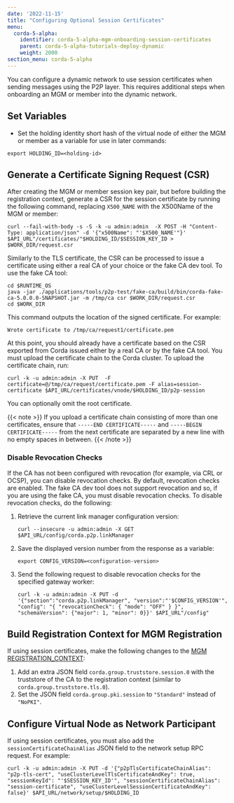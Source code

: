 ```yaml
---
date: '2022-11-15'
title: "Configuring Optional Session Certificates"
menu:
  corda-5-alpha:
    identifier: corda-5-alpha-mgm-onboarding-session-certificates
    parent: corda-5-alpha-tutorials-deploy-dynamic
    weight: 2000
section_menu: corda-5-alpha
---
```

You can configure a dynamic network to use session certificates when sending messages using the P2P layer. This requires additional steps when onboarding an MGM or member into the dynamic network.

## Set Variables

* Set the holding identity short hash of the virtual node of either the MGM or member as a variable for use in later commands:
```shell
export HOLDING_ID=<holding-id>
```
<!--add links to two section where holding ID is retrieved?-->

## Generate a Certificate Signing Request (CSR)

After creating the MGM or member session key pair, but before building the registration context, generate a CSR for the session certificate by running the following command, replacing `X500_NAME` with the X500Name of the MGM or member:
```shell
curl --fail-with-body -s -S -k -u admin:admin  -X POST -H "Content-Type: application/json" -d '{"x500Name": "'$X500_NAME'"}' $API_URL"/certificates/"$HOLDING_ID/$SESSION_KEY_ID > $WORK_DIR/request.csr
```
Similarly to the TLS certificate, the CSR can be processed to issue a certificate using either a real CA of your choice or the fake CA dev tool. To use the fake CA tool:
```shell
cd $RUNTIME_OS
java -jar ./applications/tools/p2p-test/fake-ca/build/bin/corda-fake-ca-5.0.0.0-SNAPSHOT.jar -m /tmp/ca csr $WORK_DIR/request.csr
cd $WORK_DIR
```
This command outputs the location of the signed certificate. For example:
```shell
Wrote certificate to /tmp/ca/request1/certificate.pem
```
At this point, you should already have a certificate based on the CSR exported from Corda issued either by a real CA or by the fake CA tool. You must upload the certificate chain to the Corda cluster. To upload the certificate chain, run:
```shell
curl -k -u admin:admin -X PUT  -F certificate=@/tmp/ca/request/certificate.pem -F alias=session-certificate $API_URL/certificates/vnode/$HOLDING_ID/p2p-session
```
You can optionally omit the root certificate.

{{< note >}}
If you upload a certificate chain consisting of more than one certificates, ensure that `-----END CERTIFICATE-----` and `-----BEGIN CERTIFICATE-----` from the next certificate are separated by a new line with no empty spaces in between.
{{< /note >}}

### Disable Revocation Checks

If the CA has not been configured with revocation (for example, via CRL or OCSP), you can disable revocation checks. By default, revocation checks are enabled.
The fake CA dev tool does not support revocation and so, if you are using the fake CA, you must disable revocation checks.
To disable revocation checks, do the following:
1. Retrieve the current link manager configuration version:
   ```shell
   curl --insecure -u admin:admin -X GET $API_URL/config/corda.p2p.linkManager
   ```
2. Save the displayed version number from the response as a variable:
   ```shell
   export CONFIG_VERSION=<configuration-version>
   ```
3. Send the following request to disable revocation checks for the specified gateway worker:
   ```
   curl -k -u admin:admin -X PUT -d '{"section":"corda.p2p.linkManager", "version":"'$CONFIG_VERSION'", "config": "{ "revocationCheck": { "mode": "OFF" } }", "schemaVersion": {"major": 1, "minor": 0}}' $API_URL"/config"
   ```

## Build Registration Context for MGM Registration

If using session certificates, make the following changes to the [MGM REGISTRATION_CONTEXT](mgm-onboarding.html#build-registration-context):

1. Add an extra JSON field `corda.group.truststore.session.0` with the truststore of the CA to the registration context (similar to `corda.group.truststore.tls.0`).
2. Set the JSON field `corda.group.pki.session` to `"Standard"` instead of `"NoPKI"`.

## Configure Virtual Node as Network Participant

If using session certificates, you must also add the `sessionCertificateChainAlias` JSON field to the network setup RPC request. For example:
```shell
curl -k -u admin:admin -X PUT -d '{"p2pTlsCertificateChainAlias": "p2p-tls-cert", "useClusterLevelTlsCertificateAndKey": true, "sessionKeyId": "'$SESSION_KEY_ID'", "sessionCertificateChainAlias": "session-certificate", "useClusterLevelSessionCertificateAndKey": false}' $API_URL/network/setup/$HOLDING_ID
```
